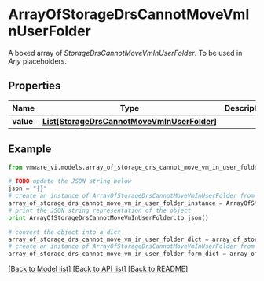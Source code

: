 # ArrayOfStorageDrsCannotMoveVmInUserFolder

A boxed array of *StorageDrsCannotMoveVmInUserFolder*. To be used in *Any* placeholders. 

## Properties
Name | Type | Description | Notes
------------ | ------------- | ------------- | -------------
**value** | [**List[StorageDrsCannotMoveVmInUserFolder]**](StorageDrsCannotMoveVmInUserFolder.md) |  | 

## Example

```python
from vmware_vi.models.array_of_storage_drs_cannot_move_vm_in_user_folder import ArrayOfStorageDrsCannotMoveVmInUserFolder

# TODO update the JSON string below
json = "{}"
# create an instance of ArrayOfStorageDrsCannotMoveVmInUserFolder from a JSON string
array_of_storage_drs_cannot_move_vm_in_user_folder_instance = ArrayOfStorageDrsCannotMoveVmInUserFolder.from_json(json)
# print the JSON string representation of the object
print ArrayOfStorageDrsCannotMoveVmInUserFolder.to_json()

# convert the object into a dict
array_of_storage_drs_cannot_move_vm_in_user_folder_dict = array_of_storage_drs_cannot_move_vm_in_user_folder_instance.to_dict()
# create an instance of ArrayOfStorageDrsCannotMoveVmInUserFolder from a dict
array_of_storage_drs_cannot_move_vm_in_user_folder_form_dict = array_of_storage_drs_cannot_move_vm_in_user_folder.from_dict(array_of_storage_drs_cannot_move_vm_in_user_folder_dict)
```
[[Back to Model list]](../README.md#documentation-for-models) [[Back to API list]](../README.md#documentation-for-api-endpoints) [[Back to README]](../README.md)



